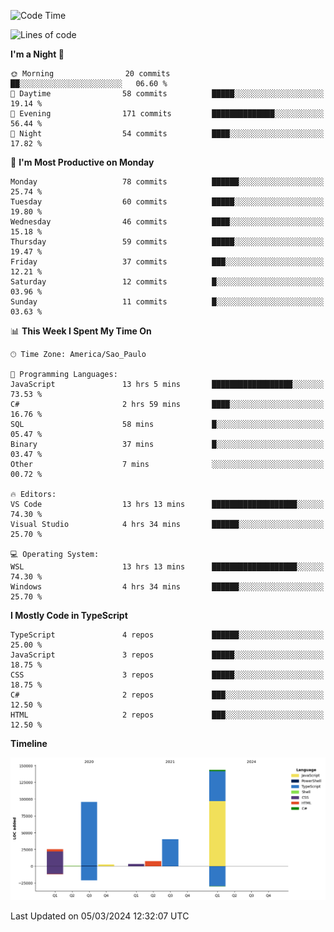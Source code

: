 <!--START_SECTION:waka-->
![Code Time](http://img.shields.io/badge/Code%20Time-2%2C334%20hrs%201%20min-blue)

![Lines of code](https://img.shields.io/badge/From%20Hello%20World%20I%27ve%20Written-318.5%20thousand%20lines%20of%20code-blue)

**I'm a Night 🦉** 

```text
🌞 Morning                20 commits          ██░░░░░░░░░░░░░░░░░░░░░░░   06.60 % 
🌆 Daytime                58 commits          █████░░░░░░░░░░░░░░░░░░░░   19.14 % 
🌃 Evening                171 commits         ██████████████░░░░░░░░░░░   56.44 % 
🌙 Night                  54 commits          ████░░░░░░░░░░░░░░░░░░░░░   17.82 % 
```
📅 **I'm Most Productive on Monday** 

```text
Monday                   78 commits          ██████░░░░░░░░░░░░░░░░░░░   25.74 % 
Tuesday                  60 commits          █████░░░░░░░░░░░░░░░░░░░░   19.80 % 
Wednesday                46 commits          ████░░░░░░░░░░░░░░░░░░░░░   15.18 % 
Thursday                 59 commits          █████░░░░░░░░░░░░░░░░░░░░   19.47 % 
Friday                   37 commits          ███░░░░░░░░░░░░░░░░░░░░░░   12.21 % 
Saturday                 12 commits          █░░░░░░░░░░░░░░░░░░░░░░░░   03.96 % 
Sunday                   11 commits          █░░░░░░░░░░░░░░░░░░░░░░░░   03.63 % 
```


📊 **This Week I Spent My Time On** 

```text
🕑︎ Time Zone: America/Sao_Paulo

💬 Programming Languages: 
JavaScript               13 hrs 5 mins       ██████████████████░░░░░░░   73.53 % 
C#                       2 hrs 59 mins       ████░░░░░░░░░░░░░░░░░░░░░   16.76 % 
SQL                      58 mins             █░░░░░░░░░░░░░░░░░░░░░░░░   05.47 % 
Binary                   37 mins             █░░░░░░░░░░░░░░░░░░░░░░░░   03.47 % 
Other                    7 mins              ░░░░░░░░░░░░░░░░░░░░░░░░░   00.72 % 

🔥 Editors: 
VS Code                  13 hrs 13 mins      ███████████████████░░░░░░   74.30 % 
Visual Studio            4 hrs 34 mins       ██████░░░░░░░░░░░░░░░░░░░   25.70 % 

💻 Operating System: 
WSL                      13 hrs 13 mins      ███████████████████░░░░░░   74.30 % 
Windows                  4 hrs 34 mins       ██████░░░░░░░░░░░░░░░░░░░   25.70 % 
```

**I Mostly Code in TypeScript** 

```text
TypeScript               4 repos             ██████░░░░░░░░░░░░░░░░░░░   25.00 % 
JavaScript               3 repos             █████░░░░░░░░░░░░░░░░░░░░   18.75 % 
CSS                      3 repos             █████░░░░░░░░░░░░░░░░░░░░   18.75 % 
C#                       2 repos             ███░░░░░░░░░░░░░░░░░░░░░░   12.50 % 
HTML                     2 repos             ███░░░░░░░░░░░░░░░░░░░░░░   12.50 % 
```



**Timeline**

![Lines of Code chart](https://raw.githubusercontent.com/jonhoffmam/jonhoffmam/master/assets/bar_graph.png)


 Last Updated on 05/03/2024 12:32:07 UTC
<!--END_SECTION:waka-->
